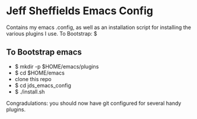 Jeff Sheffields Emacs Config
================

Contains my emacs .config, as well as an installation script for installing the various plugins I use.
To Bootstrap:
 $ 
## To Bootstrap emacs 
- $ mkdir -p $HOME/emacs/plugins
- $ cd $HOME/emacs
- clone this repo
- $ cd jds_emacs_config
- $ ./install.sh

Congradulations: you should now have git configured for several handy plugins.